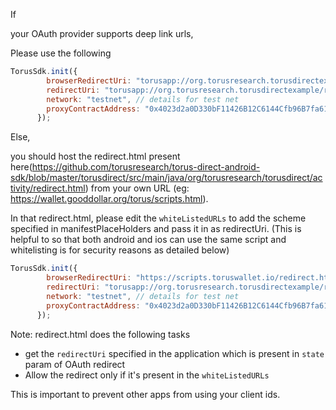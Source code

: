If 

your OAuth provider supports deep link urls,

Please use the following

```js
TorusSdk.init({
        browserRedirectUri: "torusapp://org.torusresearch.torusdirectexample/redirect", // Your app scheme
        redirectUri: "torusapp://org.torusresearch.torusdirectexample/redirect", // Your app scheme
        network: "testnet", // details for test net
        proxyContractAddress: "0x4023d2a0D330bF11426B12C6144Cfb96B7fa6183", // details for test net
      });
```

Else,

you should host the redirect.html present here(https://github.com/torusresearch/torus-direct-android-sdk/blob/master/torusdirect/src/main/java/org/torusresearch/torusdirect/activity/redirect.html) from your own URL (eg: https://wallet.gooddollar.org/torus/scripts.html).

In that redirect.html, please edit the `whiteListedURLs` to add the scheme specified in manifestPlaceHolders and pass it in as redirectUri.
(This is helpful to so that both android and ios can use the same script and whitelisting is for security reasons as detailed below)

```js
TorusSdk.init({
        browserRedirectUri: "https://scripts.toruswallet.io/redirect.html", // Your app hosted url
        redirectUri: "torusapp://org.torusresearch.torusdirectexample/redirect", // Your app scheme
        network: "testnet", // details for test net
        proxyContractAddress: "0x4023d2a0D330bF11426B12C6144Cfb96B7fa6183", // details for test net
      });
```

Note: 
redirect.html does the following tasks
- get the `redirectUri` specified in the application which is present in `state` param of OAuth redirect
- Allow the redirect only if it's present in the `whiteListedURLs`

This is important to prevent other apps from using your client ids.